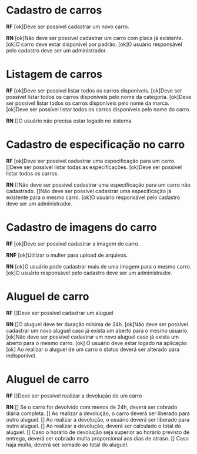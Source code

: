 # Cadastro de carros

**RF**
[ok]Deve ser possível cadastrar um novo carro.

**RN**
[ok]Não deve ser possível cadastrar um carro com placa já existente.
[ok]O carro deve estar disponível por padrão.
[ok]O usuário responsável pelo cadastro deve ser um administrador.

# Listagem de carros

**RF**
[ok]Deve ser possível listar todos os carros disponíveis.
[ok]Deve ser possível listar todos os carros disponíveis pelo nome da categoria.
[ok]Deve ser possível listar todos os carros disponíveis pelo nome da marca.
[ok]Deve ser possível listar todos os carros disponíveis pelo nome do carro.

**RN**
[]O usuário não precisa estar logado no sistema.

# Cadastro de especificação no carro

**RF**
[ok]Deve ser possível cadastrar uma especificação para um carro.
[]Deve ser possível listar todas as especificações.
[ok]Deve ser possível listar todos os carros.

**RN**
[]Não deve ser possível cadastrar uma especificação para um carro não cadastrado.
[]Não deve ser possível cadastrar uma especificação já existente para o mesmo carro.
[ok]O usuário responsável pelo cadastro deve ser um administrador.

# Cadastro de imagens do carro

**RF**
[ok]Deve ser possível cadastrar a imagem do carro.

**RNF**
[ok]Utilizar o multer para upload de arquivos.

**RN**
[ok]O usuário pode cadastrar mais de uma imagem para o mesmo carro.
[ok]O usuário responsável pelo cadastro deve ser um administrador.

# Aluguel de carro

**RF**
[]Deve ser possível cadastrar um aluguel

**RN**
[]O aluguel deve ter duração mínima de 24h.
[ok]Não deve ser possível cadastrar um novo aluguel caso já exista um aberto para o mesmo usuario.
[ok]Não deve ser possível cadastrar um novo aluguel caso já exista um aberto para o mesmo carro.
[ok] O usuário deve estar logado na aplicação
[ok] Ao realizar o aluguel de um carro o status deverá ser alterado para indisponível.

# Aluguel de carro

**RF**
[]Deve ser possível realizar a devolução de um carro

**RN**
[] Se o carro for devolvido com menos de 24h, deverá ser cobrado diária completa.
[] Ao realizar a devolução, o carro deverá ser liberado para outro aluguel.
[] Ao realizar a devolução, o usuário deverá ser liberado para outro aluguel.
[] Ao realizar a devolução, deverá ser calculado o total do aluguel.
[] Caso o horário de devolução seja superior ao horário previsto de entrega, deverá ser cobrado multa proporcional aos dias de atraso.
[] Caso haja multa, deverá ser somado ao total do aluguel.
